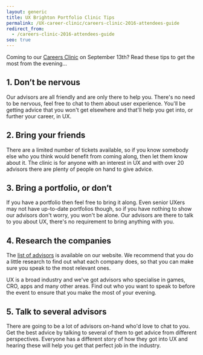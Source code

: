 ```yaml
---
layout: generic
title: UX Brighton Portfolio Clinic Tips
permalink: /UX-career-clinic/careers-clinic-2016-attendees-guide
redirect_from:
  - /careers-clinic-2016-attendees-guide
seo: true
---
```

Coming to our [Careers Clinic](/UX-career-clinic/) on September 13th? Read these tips to get the most from the evening…

## 1. Don’t be nervous

Our advisors are all friendly and are only there to help you. There's no need to be nervous, feel free to chat to them about user experience. You'll be getting advice that you won't get elsewhere and that'll help you get into, or further your career, in UX.

## 2. Bring your friends

There are a limited number of tickets available, so if you know somebody else who you think would benefit from coming along, then let them know about it. The clinic is for anyone with an interest in UX and with over 20 advisors there are plenty of people on hand to give advice.

## 3. Bring a portfolio, or don’t

If you have a portfolio then feel free to bring it along. Even senior UXers may not have up-to-date portfolios though, so if you have nothing to show our advisors don't worry, you won't be alone. Our advisors are there to talk to you about UX, there's no requirement to bring anything with you.

## 4. Research the companies

The [list of advisors](/UX-career-clinic/) is available on our website. We recommend that you do a little research to find out what each company does, so that you can make sure you speak to the most relevant ones.

UX is a broad industry and we've got advisors who specialise in games, CRO, apps and many other areas. Find out who you want to speak to before the event to ensure that you make the most of your evening.

## 5. Talk to several advisors

There are going to be a lot of advisors on-hand who'd love to chat to you. Get the best advice by talking to several of them to get advice from different perspectives. Everyone has a different story of how they got into UX and hearing these will help you get that perfect job in the industry.